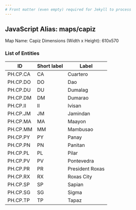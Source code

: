 ```yaml
---
# Front matter (even empty) required for Jekyll to process
---
```


## JavaScript Alias: maps/capiz

Map Name: Capiz
Dimensions (Width x Height): 610x570





### List of Entities

ID | Short label | Label
---|---|---|
PH.CP.CA | CA | Cuartero
PH.CP.DO | DO | Dao
PH.CP.DU | DU | Dumalag
PH.CP.DM | DM | Dumarao
PH.CP.II | II | Ivisan
PH.CP.JM | JM | Jamindan
PH.CP.MA | MA | Maayon
PH.CP.MM | MM | Mambusao
PH.CP.PY | PY | Panay
PH.CP.PN | PN | Panitan
PH.CP.PL | PL | Pilar
PH.CP.PV | PV | Pontevedra
PH.CP.PR | PR | President Roxas
PH.CP.RX | RX | Roxas City
PH.CP.SP | SP | Sapian
PH.CP.SG | SG | Sigma
PH.CP.TP | TP | Tapaz		